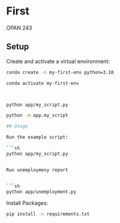 # First
OPAN 243


## Setup

Create and activate a virtual environment:

```sh
conda create -n my-first-env python=3.10

conda activate my-first-env



python app/my_script.py

python -m app.my_script

## Usage

Run the example script:

```sh
python app/my_script.py


Run unemploymeny report


```sh
python app/unemployment.py
```



Install Packages:

```sh
pip install -n requirements.txt
```





